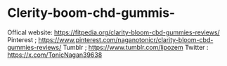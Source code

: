 # Clerity-boom-chd-gummis-
Offical website: https://fitpedia.org/clarity-bloom-cbd-gummies-reviews/   Pinterest ; https://www.pinterest.com/naganotonicr/clarity-bloom-cbd-gummies-reviews/   Tumblr ; https://www.tumblr.com/lipozem   Twitter : https://x.com/TonicNagan39638 
